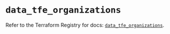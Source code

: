 # `data_tfe_organizations`

Refer to the Terraform Registry for docs: [`data_tfe_organizations`](https://registry.terraform.io/providers/hashicorp/tfe/0.64.0/docs/data-sources/organizations).
